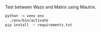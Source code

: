 Test between Wazo and Matrix using Mautrix.

```bash
python -m venv env
. ./env/bin/activate
pip install -r requirements.txt
```